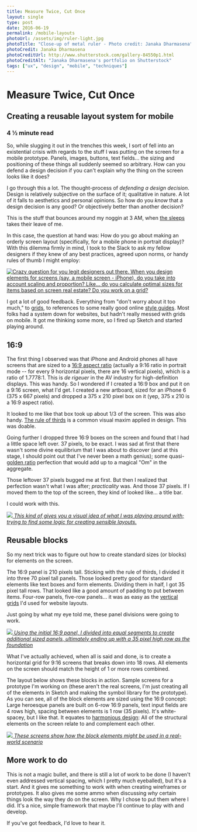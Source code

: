 ```yaml
---
title: Measure Twice, Cut Once
layout: single
type: post
date: 2016-06-19
permalink: /mobile-layouts
photoUrl: /assets/img/ruler-light.jpg
photoTitle: "Close-up of metal ruler - Photo credit: Janaka Dharmasena"
photoCredit: Janaka Dharmasena
photoCreditUrl: http://www.shutterstock.com/gallery-84550p1.html
photoCreditAlt: "Janaka Dharmasena's portfolio on Shutterstock"
tags: ["ux", "design", "mobile", "techniques"]
---
```


# Measure Twice, Cut Once

## Creating a reusable layout system for mobile

### 4 &frac12; minute read

So, while slugging it out in the trenches this week, I sort of fell into an existential crisis with regards to the stuff I was putting on the screen for a mobile prototype. Panels, images, buttons, text fields... the sizing and positioning of these things all suddenly seemed so arbitrary. How can you defend a design decision if you can't explain why the thing on the screen looks like it does?

I go through this a lot. The thought-process of *defending a design decision*. Design is relatively subjective on the surface of it; qualitative in nature. A lot of it falls to aesthetics and personal opinions. So how do you *know* that a design decision is any good? Or objectively better than another decision?

This is the stuff that bounces around my noggin at 3 AM, when [the sleeps][1] takes their leave of me.

In this case, the question at hand was: How do you go about making an orderly screen layout (specifically, for a mobile phone in portrait display)? With this dilemma firmly in mind, I took to the Slack to ask my fellow designers if they knew of any best practices, agreed upon norms, or handy rules of thumb I might employ:

<a href="/img/slack-scale-elments.png" target="_blank" alt="View this image, full-size, in a new tab"><img src="/assets/img/slack-scale-elments.png" class="floatcenter" alt="Crazy question for you legit designers out there. When you design elements for screens (say, a mobile screen - iPhone), do you take into account scaling and proportion? Like… do you calculate optimal sizes for items based on screen real estate? Do you work on a grid?"/></a>

I got a lot of good feedback. Everything from "don't worry about it too much," to [grids][2], to references to some really good online [style guides][3]. Most folks had a system down for websites, but hadn't really messed with grids on mobile. It got me thinking some more, so I fired up Sketch and started playing around.

## 16:9

The first thing I observed was that iPhone and Android phones all have screens that are sized to a [16:9 aspect ratio][4] (actually a 9:16 ratio in portrait mode -- for every 9 horizontal pixels, there are 16 vertical pixels), which is a ratio of 1.7778:1. This is *de rigeuer* in the AV industry for high-definition displays. This was handy. So I wondered if I created a 16:9 box and put it on a 9:16 screen, what I'd get. I created a new artboard, sized for an iPhone 6 (375 x 667 pixels) and dropped a 375 x 210 pixel box on it (yep, 375 x 210 is a 16:9 aspect ratio).

It looked to me like that box took up about 1/3 of the screen. This was also handy. [The rule of thirds][5] is a common visual maxim applied in design. This was doable.

Going further I dropped three 16:9 boxes on the screen and found that I had a little space left over. 37 pixels, to be exact. I was sad at first that there wasn't some divine equilibrium that I was about to discover (and at this stage, I should point out that I've never been a math genius); some quasi-[golden ratio][6] perfection that would add up to a magical "Om" in the aggregate.

Those leftover 37 pixels bugged me at first. But then I realized that perfection wasn't what I was after; *practicality* was. And those 37 pixels. If I moved them to the top of the screen, they kind of looked like... a title bar.

I could work with this.

<a href="/img/iphone-layout-screens-1.png" target="_blank" alt="View this image, full-size, in a new tab" class="noline"><img src="/assets/img/iphone-layout-screens-1.png" class="floatcenter"/>
*This kind of gives you a visual idea of what I was playing around with; trying to find some logic for creating sensible layouts.*</a>

## Reusable blocks

So my next trick was to figure out how to create standard sizes (or blocks) for elements on the screen.

The 16:9 panel is 210 pixels tall. Sticking with the rule of thirds, I divided it into three 70 pixel tall panels. Those looked pretty good for standard elements like text boxes and form elements. Dividing them in half, I got 35 pixel tall rows. That looked like a good amount of padding to put between items. Four-row panels, five-row panels... it was as easy as the [vertical][7] [grids][8] I'd used for website layouts.

Just going by what my eye told me, these panel divisions were going to work.

<a href="/img/iphone-layout-screens-2.png" target="_blank" alt="View this image, full-size, in a new tab" class="noline"><img src="/assets/img/iphone-layout-screens-2.png" class="floatcenter"/>
*Using the initial 16:9 panel, I divided into equal segments to create additional sized panels, ultimately ending up with a 35 pixel high row as the foundation*</a>

What I've actually achieved, when all is said and done, is to create a horizontal grid for 9:16 screens that breaks down into 18 rows. All elements on the screen should match the height of 1 or more rows combined.

The layout below shows these blocks in action. Sample screens for a prototype I'm working on (these aren't the real screens, I'm just creating all of the elements in Sketch and making the symbol library for the prototype). As you can see, all of the block elements are sized using the 16:9 concept: Large heroesque panels are built on 6-row 16:9 panels, text input fields are 4 rows high, spacing between elements is 1 row (35 pixels). It's white-spacey, but I like that. It equates to [harmonious design][9]: All of the structural elements on the screen relate to and complement each other.

<a href="/img/lmb-concepts.png" target="_blank" alt="View this image, full-size, in a new tab" class="noline"><img src="/assets/img/lmb-concepts.png" class="floatcenter"/>
*These screens show how the block elements might be used in a real-world scenario*</a>

## More work to do

This is not a magic bullet, and there is still a lot of work to be done (I haven't even addressed vertical spacing, which I pretty much eyeballed), but it's a start. And it gives me something to work with when creating wireframes or prototypes. It also gives me some ammo when discussing *why* certain things look the way they do on the screen. Why I chose to put them where I did. It's a nice, simple framework that maybe I'll continue to play with and develop.

If you've got feedback, I'd love to hear it.

[1]:	https://www.youtube.com/watch?v=MP_yoqpIHNw "Have some culture, while you're here..."
[2]:	https://www.smashingmagazine.com/2007/04/designing-with-grid-based-approach/
[3]:	https://material.google.com/components/cards.html#cards-content "Google's Material Design"
[4]:	https://en.wikipedia.org/wiki/16:9 "16:9 - Wikipedia"
[5]:	http://www.companyfolders.com/blog/rule-of-thirds-graphic-design
[6]:	http://www.hongkiat.com/blog/golden-ratio-in-moden-designs/
[7]:	http://getbootstrap.com/css/#grid "Bootstrap"
[8]:	http://foundation.zurb.com/sites/docs/v/5.5.3/components/grid.html "Foundation"
[9]:	http://www.educ.kent.edu/community/VLO/Design/principles/harmony/index.html